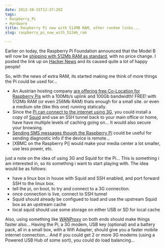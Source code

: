 ```yaml
---
date: 2012-10-15T12:37:20Z
tags:
- Raspberry_Pi
- Hardware
title: Raspberry Pi now with 512MB RAM, other random links...
slug: raspberry_pi_now_with_512mb_ram

---
```

 

Earlier on today, the Raspberry Pi Foundation announced that the Model B will now be [shipping with 512Mb RAM as standard][1], with no price change. I posted the link up on [Hacker News][2] and its caused quite a lot of happy people! 

So, with the news of extra RAM, its started making me think of more things the Pi could be used for...

* An Austrian hosting company [are offering free Co-Location for Raspberry Pis][3] with a 100Mb/s uplink and 100Gb bandwidth! FREE! with 512Mb RAM (or even 256Mb RAM) thats enough for a small site. or even a medium site (like this one) running statically. 
* Since the [Pi can connect to the internet using 3G][4], you could install a copy of [Squid][5] and use an SSH tunnel back to your main office or home, have have multiple levels of caching going on... It would also secure your browsing. 
* [Sending SMS messages though the Raspberry Pi][6] could be useful for sending diagnostic info if the device is remote... 
* [XBMC on the Raspberry Pi] would make your media center a lot smaller, use less power, etc. 

just a note on the idea of using 3G and Squid for the Pi... This is something i am interested in, so its something i want to start playing with. The idea would be as follows:

* have a linux box in house with Squid and SSH enabled, and port forward SSH to the linux box. 
* tell the pi, on boot, to try and connect to a 3G connection.
* once connection is live, connect to SSH tunnel
* Squid should already be configued to load and use the upstream Squid box as an upstream cache
* local squid should use some storage on either USB or SD for local cache

Also, using something like [WANProxy][8] on both ends should make things faster also... Having the Pi, a 3G modem, USB key (optional) and a battery pack, all in a small box, with a Wifi Adapter, should give you a faster mobile internet connection... And if you could get 2 or more 3G modems (using a Powered USB Hub of some sort), you could do load balancing... 

[1]:http://www.raspberrypi.org/archives/2180
[2]:http://news.ycombinator.com/item?id=4654251
[3]:https://www.edis.at/en/server/colocation/austria/raspberrypi/
[4]:http://shkspr.mobi/blog/2012/07/3g-internet-on-raspberry-pi-success/
[5]:http://www.squid-cache.org/
[6]:http://shkspr.mobi/blog/2012/06/raspberry-pi-python-and-3g-dongles-oh-my/
[7]:http://wiki.xbmc.org/index.php?title=Raspberry_Pi
[8]:http://wanproxy.org/